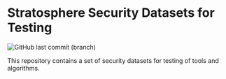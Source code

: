 # Stratosphere Security Datasets for Testing
![GitHub last commit (branch)](https://img.shields.io/github/last-commit/stratosphereips/security-datasets-for-testing/main?color=green)

This repository contains a set of security datasets for testing of tools and algorithms.

